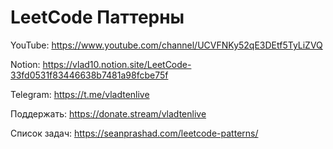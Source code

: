 
# LeetCode Паттерны

YouTube: https://www.youtube.com/channel/UCVFNKy52qE3DEtf5TyLiZVQ

Notion: https://vlad10.notion.site/LeetCode-33fd0531f83446638b7481a98fcbe75f

Telegram: https://t.me/vladtenlive

Поддержать: https://donate.stream/vladtenlive

Список задач: https://seanprashad.com/leetcode-patterns/
